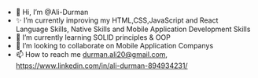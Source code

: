 - 👋 Hi, I’m @Ali-Durman
- ✨ I’m currently improving my  HTML,CSS,JavaScript and React Language Skills, Native Skills and Mobile Application Development Skills
- 🌱 I’m currently learning SOLID principles & OOP
- 💞️ I’m looking to collaborate on Mobile Application Companys
- 📫 How to reach me durman.ali20@gmail.com, https://www.linkedin.com/in/ali-durman-894934231/

<!---
Ali-Durman/Ali-Durman is a ✨ special ✨ repository because its `README.md` (this file) appears on your GitHub profile.
You can click the Preview link to take a look at your changes.
--->
